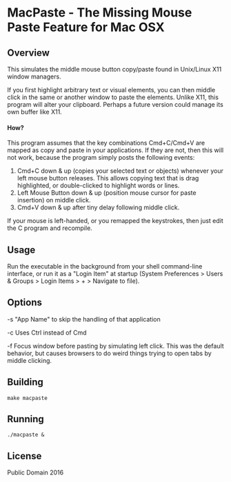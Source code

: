 # MacPaste - The Missing Mouse Paste Feature for Mac OSX

## Overview
This simulates the middle mouse button copy/paste found in Unix/Linux X11 window managers.

If you first highlight arbitrary text or visual elements, you can then middle click in the same or another window to paste the elements. Unlike X11, this program will alter your clipboard. Perhaps a future version could manage its own buffer like X11.

#### How?
This program assumes that the key combinations Cmd+C/Cmd+V are mapped as copy and paste in your applications. If they are not, then this will not work, because the program simply posts the following events: 

1. Cmd+C down & up (copies your selected text or objects) whenever your left mouse button releases.
   This allows copying text that is drag highlighted, or double-clicked to highlight words or lines.
2. Left Mouse Button down & up (position mouse cursor for paste insertion) on middle click.
3. Cmd+V down & up after tiny delay following middle click.

If your mouse is left-handed, or you remapped the keystrokes, then just edit the C program and recompile.

## Usage
Run the executable in the background from your shell command-line interface, or run it as a "Login Item" at startup (System Preferences > Users & Groups > Login Items > + > Navigate to file).

## Options
-s "App Name" to skip the handling of that application

-c Uses Ctrl instead of Cmd

-f Focus window before pasting by simulating left click. This was the default behavior, but causes browsers to do weird things trying to open tabs by middle clicking.

## Building

	make macpaste

## Running

    ./macpaste &

## License
Public Domain 2016

